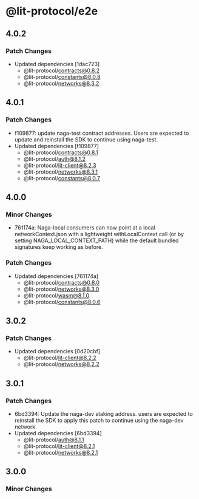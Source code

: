 # @lit-protocol/e2e

## 4.0.2

### Patch Changes

- Updated dependencies [1dac723]
  - @lit-protocol/contracts@0.8.2
  - @lit-protocol/constants@8.0.8
  - @lit-protocol/networks@8.3.2

## 4.0.1

### Patch Changes

- f109877: update naga-test contract addresses. Users are expected to update and reinstall the SDK to continue using naga-test.
- Updated dependencies [f109877]
  - @lit-protocol/contracts@0.8.1
  - @lit-protocol/auth@8.1.2
  - @lit-protocol/lit-client@8.2.3
  - @lit-protocol/networks@8.3.1
  - @lit-protocol/constants@8.0.7

## 4.0.0

### Minor Changes

- 761174a: Naga-local consumers can now point at a local networkContext.json with a lightweight withLocalContext call (or by setting NAGA_LOCAL_CONTEXT_PATH) while the default bundled signatures keep working as before.

### Patch Changes

- Updated dependencies [761174a]
  - @lit-protocol/contracts@0.8.0
  - @lit-protocol/networks@8.3.0
  - @lit-protocol/wasm@8.1.0
  - @lit-protocol/constants@8.0.6

## 3.0.2

### Patch Changes

- Updated dependencies [0d20cbf]
  - @lit-protocol/lit-client@8.2.2
  - @lit-protocol/networks@8.2.2

## 3.0.1

### Patch Changes

- 6bd3394: Update the naga-dev staking address. users are expected to reinstall the SDK to apply this patch to continue using the naga-dev network.
- Updated dependencies [6bd3394]
  - @lit-protocol/auth@8.1.1
  - @lit-protocol/lit-client@8.2.1
  - @lit-protocol/networks@8.2.1

## 3.0.0

### Minor Changes

